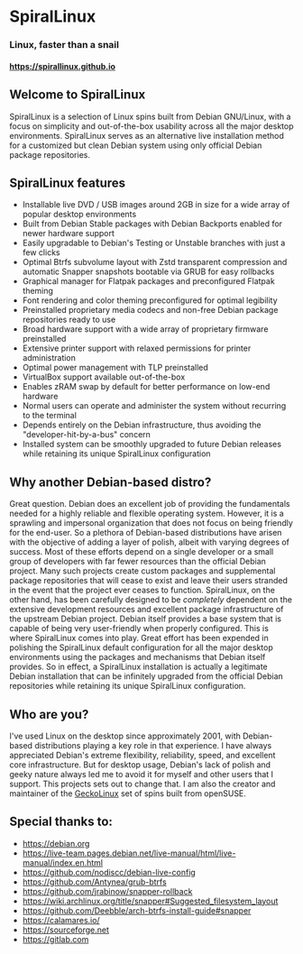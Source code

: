 # SpiralLinux

### Linux, faster than a snail
#### https://spirallinux.github.io


## Welcome to SpiralLinux

SpiralLinux is a selection of Linux spins built from Debian GNU/Linux, with a focus on simplicity and out-of-the-box usability across all the major desktop environments. SpiralLinux serves as an alternative live installation method for a customized but clean Debian system using only official Debian package repositories.


## SpiralLinux features

- Installable live DVD / USB images around 2GB in size for a wide array of popular desktop environments
- Built from Debian Stable packages with Debian Backports enabled for newer hardware support
- Easily upgradable to Debian's Testing or Unstable branches with just a few clicks
- Optimal Btrfs subvolume layout with Zstd transparent compression and automatic Snapper snapshots bootable via GRUB for easy rollbacks
- Graphical manager for Flatpak packages and preconfigured Flatpak theming
- Font rendering and color theming preconfigured for optimal legibility
- Preinstalled proprietary media codecs and non-free Debian package repositories ready to use
- Broad hardware support with a wide array of proprietary firmware preinstalled
- Extensive printer support with relaxed permissions for printer administration
- Optimal power management with TLP preinstalled
- VirtualBox support available out-of-the-box
- Enables zRAM swap by default for better performance on low-end hardware
- Normal users can operate and administer the system without recurring to the terminal
- Depends entirely on the Debian infrastructure, thus avoiding the "developer-hit-by-a-bus" concern
- Installed system can be smoothly upgraded to future Debian releases while retaining its unique SpiralLinux configuration


## Why another Debian-based distro?

Great question. Debian does an excellent job of providing the fundamentals needed for a highly reliable and flexible operating system. However, it is a sprawling and impersonal organization that does not focus on being friendly for the end-user. So a plethora of Debian-based distributions have arisen with the objective of adding a layer of polish, albeit with varying degrees of success. Most of these efforts depend on a single developer or a small group of developers with far fewer resources than the official Debian project. Many such projects create custom packages and supplemental package repositories that will cease to exist and leave their users stranded in the event that the project ever ceases to function. SpiralLinux, on the other hand, has been carefully designed to be _completely_ dependent on the extensive development resources and excellent package infrastructure of the upstream Debian project. Debian itself provides a base system that is capable of being very user-friendly when properly configured. This is where SpiralLinux comes into play. Great effort has been expended in polishing the SpiralLinux default configuration for all the major desktop environments using the packages and mechanisms that Debian itself provides. So in effect, a SpiralLinux installation is actually a legitimate Debian installation that can be infinitely upgraded from the official Debian repositories while retaining its unique SpiralLinux configuration.


## Who are you?

I've used Linux on the desktop since approximately 2001, with Debian-based distributions playing a key role in that experience. I have always appreciated Debian's extreme flexibility, reliability, speed, and excellent core infrastructure. But for desktop usage, Debian's lack of polish and geeky nature always led me to avoid it for myself and other users that I support. This projects sets out to change that. I am also the creator and maintainer of the [GeckoLinux](http://geckolinux.github.io/) set of spins built from openSUSE.


## Special thanks to:

- https://debian.org
- https://live-team.pages.debian.net/live-manual/html/live-manual/index.en.html
- https://github.com/nodiscc/debian-live-config
- https://github.com/Antynea/grub-btrfs
- https://github.com/jrabinow/snapper-rollback
- https://wiki.archlinux.org/title/snapper#Suggested_filesystem_layout
- https://github.com/Deebble/arch-btrfs-install-guide#snapper
- https://calamares.io/
- https://sourceforge.net
- https://gitlab.com

